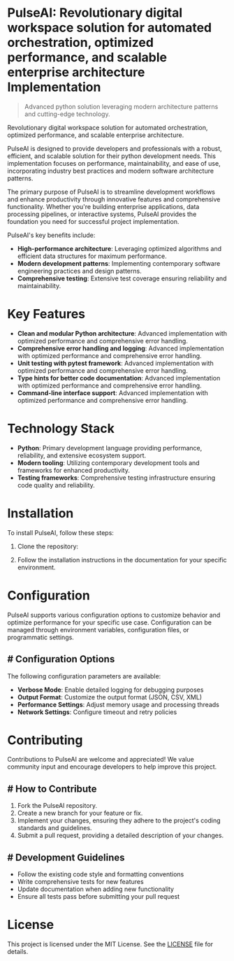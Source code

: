 <!-- fallback_PulseAI_20250802104843_37435 -->

# PulseAI: Revolutionary digital workspace solution for automated orchestration, optimized performance, and scalable enterprise architecture Implementation
> Advanced python solution leveraging modern architecture patterns and cutting-edge technology.

Revolutionary digital workspace solution for automated orchestration, optimized performance, and scalable enterprise architecture.

PulseAI is designed to provide developers and professionals with a robust, efficient, and scalable solution for their python development needs. This implementation focuses on performance, maintainability, and ease of use, incorporating industry best practices and modern software architecture patterns.

The primary purpose of PulseAI is to streamline development workflows and enhance productivity through innovative features and comprehensive functionality. Whether you're building enterprise applications, data processing pipelines, or interactive systems, PulseAI provides the foundation you need for successful project implementation.

PulseAI's key benefits include:

* **High-performance architecture**: Leveraging optimized algorithms and efficient data structures for maximum performance.
* **Modern development patterns**: Implementing contemporary software engineering practices and design patterns.
* **Comprehensive testing**: Extensive test coverage ensuring reliability and maintainability.

# Key Features

* **Clean and modular Python architecture**: Advanced implementation with optimized performance and comprehensive error handling.
* **Comprehensive error handling and logging**: Advanced implementation with optimized performance and comprehensive error handling.
* **Unit testing with pytest framework**: Advanced implementation with optimized performance and comprehensive error handling.
* **Type hints for better code documentation**: Advanced implementation with optimized performance and comprehensive error handling.
* **Command-line interface support**: Advanced implementation with optimized performance and comprehensive error handling.

# Technology Stack

* **Python**: Primary development language providing performance, reliability, and extensive ecosystem support.
* **Modern tooling**: Utilizing contemporary development tools and frameworks for enhanced productivity.
* **Testing frameworks**: Comprehensive testing infrastructure ensuring code quality and reliability.

# Installation

To install PulseAI, follow these steps:

1. Clone the repository:


2. Follow the installation instructions in the documentation for your specific environment.

# Configuration

PulseAI supports various configuration options to customize behavior and optimize performance for your specific use case. Configuration can be managed through environment variables, configuration files, or programmatic settings.

## # Configuration Options

The following configuration parameters are available:

* **Verbose Mode**: Enable detailed logging for debugging purposes
* **Output Format**: Customize the output format (JSON, CSV, XML)
* **Performance Settings**: Adjust memory usage and processing threads
* **Network Settings**: Configure timeout and retry policies

# Contributing

Contributions to PulseAI are welcome and appreciated! We value community input and encourage developers to help improve this project.

## # How to Contribute

1. Fork the PulseAI repository.
2. Create a new branch for your feature or fix.
3. Implement your changes, ensuring they adhere to the project's coding standards and guidelines.
4. Submit a pull request, providing a detailed description of your changes.

## # Development Guidelines

* Follow the existing code style and formatting conventions
* Write comprehensive tests for new features
* Update documentation when adding new functionality
* Ensure all tests pass before submitting your pull request

# License

This project is licensed under the MIT License. See the [LICENSE](https://github.com/Muramatsuu/PulseAI/blob/main/LICENSE) file for details.
